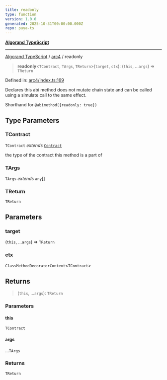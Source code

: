 ```yaml
---
title: readonly
type: function
version: 1.0.0
generated: 2025-10-31T00:00:00.000Z
repo: puya-ts
---
```


[**Algorand TypeScript**](/reference/algorand-typescript/api/readme/)

---

[Algorand TypeScript](docs/_md/modules) / [arc4](docs/_md/arc4/README) / readonly

> **readonly**\<`TContract`, `TArgs`, `TReturn`\>(`target`, `ctx`): (`this`, ...`args`) => `TReturn`

Defined in: [arc4/index.ts:169](https://github.com/algorandfoundation/puya-ts/blob/main/packages/algo-ts/src/arc4/index.ts#L169)

Declares this abi method does not mutate chain state and can be called using a simulate call to the same effect.

Shorthand for `@abimethod({readonly: true})`

## Type Parameters

### TContract

`TContract` _extends_ [`Contract`](/reference/algorand-typescript/api/arc4/classes/contract/)

the type of the contract this method is a part of

### TArgs

`TArgs` _extends_ `any`[]

### TReturn

`TReturn`

## Parameters

### target

(`this`, ...`args`) => `TReturn`

### ctx

`ClassMethodDecoratorContext`\<`TContract`\>

## Returns

> (`this`, ...`args`): `TReturn`

### Parameters

#### this

`TContract`

#### args

...`TArgs`

### Returns

`TReturn`
